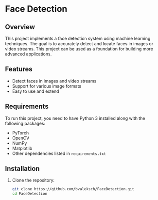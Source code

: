# Face Detection

## Overview
This project implements a face detection system using machine learning techniques. The goal is to accurately detect and locate faces in images or video streams. This project can be used as a foundation for building more advanced applications.

## Features
- Detect faces in images and video streams
- Support for various image formats
- Easy to use and extend

## Requirements
To run this project, you need to have Python 3 installed along with the following packages:

- PyTorch
- OpenCV
- NumPy
- Matplotlib
- Other dependencies listed in `requirements.txt`

## Installation
1. Clone the repository:
   ```bash
   git clone https://github.com/bvaleksch/FaceDetection.git
   cd FaceDetection
